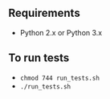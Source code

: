 
## Requirements

* Python 2.x or Python 3.x

## To run tests

* `chmod 744 run_tests.sh`
* `./run_tests.sh`
